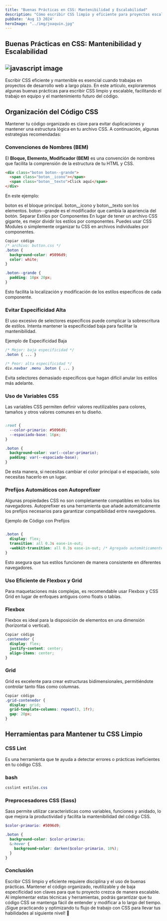 ```yaml
---
title: "Buenas Prácticas en CSS: Mantenibilidad y Escalabilidad"
description: "Cómo escribir CSS limpio y eficiente para proyectos escalables"
pubDate: 'Aug 13 2024'
heroImage: "../img/joaquin.jpg"
---
```


## Buenas Prácticas en CSS: Mantenibilidad y Escalabilidad

## ![javascript image](/img/joaquin.jpg)

Escribir CSS eficiente y mantenible es esencial cuando trabajas en proyectos de desarrollo web a largo plazo. En este artículo, exploraremos algunas buenas prácticas para escribir CSS limpio y escalable, facilitando el trabajo en equipo y el mantenimiento futuro del código.

## Organización del Código CSS

Mantener tu código organizado es clave para evitar duplicaciones y mantener una estructura lógica en tu archivo CSS. A continuación, algunas estrategias recomendadas:

### Convenciones de Nombres (BEM)

El **Bloque, Elemento, Modificador (BEM)** es una convención de nombres que facilita la comprensión de la estructura de tu HTML y CSS.

```html
<div class="boton boton--grande">
  <span class="boton__icono"></span>
  <span class="boton__texto">Click aquí</span>
</div>
```
En este ejemplo:

boton es el bloque principal.
boton__icono y boton__texto son los elementos.
boton--grande es el modificador que cambia la apariencia del botón.
Separar Estilos por Componentes
En lugar de tener un archivo CSS gigante, es mejor dividir los estilos por componentes. Puedes usar CSS Modules o simplemente organizar tu CSS en archivos individuales por componentes.

```css
Copiar código
/* archivo: button.css */
.boton {
  background-color: #5096d9;
  color: white;
}

.boton--grande {
  padding: 10px 20px;
}
```
Esto facilita la localización y modificación de los estilos específicos de cada componente.

### Evitar Especificidad Alta
El uso excesivo de selectores específicos puede complicar la sobrescritura de estilos. Intenta mantener la especificidad baja para facilitar la mantenibilidad.

Ejemplo de Especificidad Baja
```css
/* Mejor: baja especificidad */
.boton { ... }

/* Peor: alta especificidad */
div.navbar .menu .boton { ... }
```
Evita selectores demasiado específicos que hagan difícil anular los estilos más adelante.

### Uso de Variables CSS
Las variables CSS permiten definir valores reutilizables para colores, tamaños y otros valores comunes en tu diseño.

```css

:root {
  --color-primario: #5096d9;
  --espaciado-base: 16px;
}

.boton {
  background-color: var(--color-primario);
  padding: var(--espaciado-base);
}
```

De esta manera, si necesitas cambiar el color principal o el espaciado, solo necesitas hacerlo en un lugar.

### Prefijos Automáticos con Autoprefixer
Algunas propiedades CSS no son completamente compatibles en todos los navegadores. Autoprefixer es una herramienta que añade automáticamente los prefijos necesarios para garantizar compatibilidad entre navegadores.

Ejemplo de Código con Prefijos
```css

.boton {
  display: flex;
  transition: all 0.3s ease-in-out;
  -webkit-transition: all 0.3s ease-in-out; /* Agregado automáticamente */
}
```
Esto asegura que tus estilos funcionen de manera consistente en diferentes navegadores.

### Uso Eficiente de Flexbox y Grid
Para maquetaciones más complejas, es recomendable usar Flexbox y CSS Grid en lugar de enfoques antiguos como floats o tablas.

### Flexbox
Flexbox es ideal para la disposición de elementos en una dimensión (horizontal o vertical).

```css
Copiar código
.contenedor {
  display: flex;
  justify-content: center;
  align-items: center;
}
```
### Grid
Grid es excelente para crear estructuras bidimensionales, permitiéndote controlar tanto filas como columnas.

```css
Copiar código
.grid-contenedor {
  display: grid;
  grid-template-columns: repeat(3, 1fr);
  gap: 20px;
}
```

## Herramientas para Mantener tu CSS Limpio

### CSS Lint

Es una herramienta que te ayuda a detectar errores o prácticas ineficientes en tu código CSS.

### bash

```css 
csslint estilos.css
```
###  Preprocesadores CSS (Sass)
Sass permite utilizar características como variables, funciones y anidado, lo que mejora la productividad y facilita la mantenibilidad del código CSS.

```scss
$color-primario: #5096d9;

.boton {
  background-color: $color-primario;
  &:hover {
    background-color: darken($color-primario, 10%);
  }
}
``` 

### Conclusión

Escribir CSS limpio y eficiente requiere disciplina y el uso de buenas prácticas. Mantener el código organizado, reutilizable y de baja especificidad son claves para que tu proyecto crezca de manera escalable. Al implementar estas técnicas y herramientas, podrás garantizar que tu código CSS se mantenga fácil de entender y modificar a lo largo del tiempo. ¡Sigue practicando y optimizando tu flujo de trabajo con CSS para llevar tus habilidades al siguiente nivel! 🚀